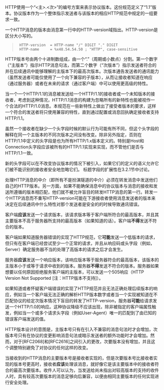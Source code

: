 HTTP使用一个“<主>.<次>”的编号方案来表示协议版本。这份规范定义了“1.1”版本。协议版本作为一个整体指示发送者与该版本的相应HTTP规范中规定的一组要求一致。

一个HTTP消息的版本由消息第一行中的HTTP-version域指出。HTTP-version是区分大小写的。

> ```
>  HTTP-version  = HTTP-name "/" DIGIT "." DIGIT
>  HTTP-name     = %x48.54.54.50 ; "HTTP", case-sensitive
> ```

HTTP版本号由两个十进制数组成，由一个“.”（周期或小数点）分割。第一个数字（“主版本”）指示HTTP消息句法，而第二个数字（“次版本”）指示发送者符合的并在后续通讯中能够理解的主版本下的最高次版本。次版本通告发送者的通讯能力（虽然发送者可能仅使用了一个向下兼容的子版本），从而让接收者知道在响应（通过服务器）或者在未来的请求（通过客户端）中可以使用更高级的特性。

当一个一个HTTP/1.1的消息被发送给一个HTTP/1.1的接收者或一个未知版本的接收者，考虑到这种情况，HTTP/1.1消息的构建为忽略所有的新特性也能被视作一个合法的HTTP/1.0消息。本规范在一些新特性上做出了接受者版本的要求，这样一个符合的发送者将只使用兼容的特性，直到通过配置或消息回执确定接收者支持HTTP/1.1。

虽然一个接收者在缺少一个头字段时候的默认行为可能有所不同，但这个头字段的解释在同一个主版本的不同次版本之间没有改变。除非另外指定，否则在HTTP/1.1中定义的头字段是也为所有HTTP/1.x版本定义的。特别是Host和Connection头字段应该被所有的HTTP/1.1实现来实现，而不管他们是否与HTTP/1.1一致。

新的头字段可以在不改变协议版本的情况下被引入，如果它们的定义的语义允许它们被不能识别的接收者安全地忽略它们。 标题字段的扩展性在3.2.1节中讨论。

处理HTTP消息的中介（即所有不是扮演隧道的中介）必须在转发消息中发送他们自己的HTTP版本。另一方面，如果不能确保消息中的协议版本与消息的接收和发送所遵循的版本相匹配，他们就不被允许盲目的转发HTTP消息的第一行。转发一个HTTP消息而不重写HTTP-version可能在下游接收者使用消息发送者的版本来决定在后续通讯中什么特性对那个发送者是安全的的时候导致通讯错误。

客户端**应该**发送一个请求版本，该请求版本等于客户端所符合的最高版本，并且其主要版本不高于服务器所支持的最高版本（如果知道的话）。客户端**不得**发送不符合的版本。

客户端如果知道服务器错误的实现了HTTP规范，它**可能**发送一个低版本的请求，但只有在客户端已经尝试至少一个正常的请求，并且从响应码或头字段（例如，Server）确定服务器不当的处理了高版本的请求之后才会发生。

服务器**应该**发送一个响应版本，该响应版本等于服务器符合的最高版本，该版本的主版本小于或等于请求中收到的版本。服务器**不得**发送不符合的版本。服务器如果想要以任何原因拒绝服务客户端的主版本，可以发送一个505响应（HTTP Version Not Supported [注：HTTP版本不支持]）。

如果知道或者怀疑客户端错误的实现了HTTP规范并且无法正确处理后续版本的响应，例如当一个客户端无法正确的解析HTTP版本数字或者当一个实现被知道在不匹配协议的给定次版本情况下盲目的转发了HTTP-version，服务器**可能**给请求发送一个HTTP/1.0的响应。这种协议降级不应该出现，除非被指定的客户端属性触发，例如当一个或多个请求头字段（例如User-Agent）唯一的匹配到了由已知的错误客户端发送的值。

HTTP版本设计的意图是，主版本号只有在引入不兼容的消息句法时才会增加，次版本号只有在协议的变更影响消息句法或暗示发送者的额外功能时才会增加。然而，对于[RFC2068]和[RFC2616]之间引入的更改，次要版本没有增加，并且这个调整特别避免了对协议的任何这样的改变。

当接收到的HTTP消息的主要版本号是接收者实现的，但是次要版本号比接收者实现的版本号更高时，接收者**应该**处理该消息，就好像它是该主要版本中的接收者符合的最高次要版本。收件人可以认为，当发送给尚未指出对较高版本的支持的收件人时，具有较高次要版本的消息足够向后兼容，以便由相同主要版本的任何实现进行安全处理。
